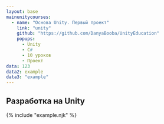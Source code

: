 ```yaml
---
layout: base
mainunitycourses:
  - name: "Основа Unity. Первый проект"
    link: "unity"
    github: "https://github.com/DanyaBooba/UnityEducation"
    popups:
      - Unity
      - C#
      - 10 уроков
      - Проект
data: 123
data2: example
data3: "example"
---
```


<main class="container mt-5">
    <h2 class="main-title">Разработка на Unity</h2>
    <div class="row row-courses row-cols-1 row-cols-lg-3 g-3">
        {% include "example.njk" %}
    </div>

</main>
